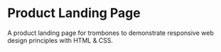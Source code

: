 # Product Landing Page
A product landing page for trombones to demonstrate responsive web design principles with HTML &amp; CSS.
